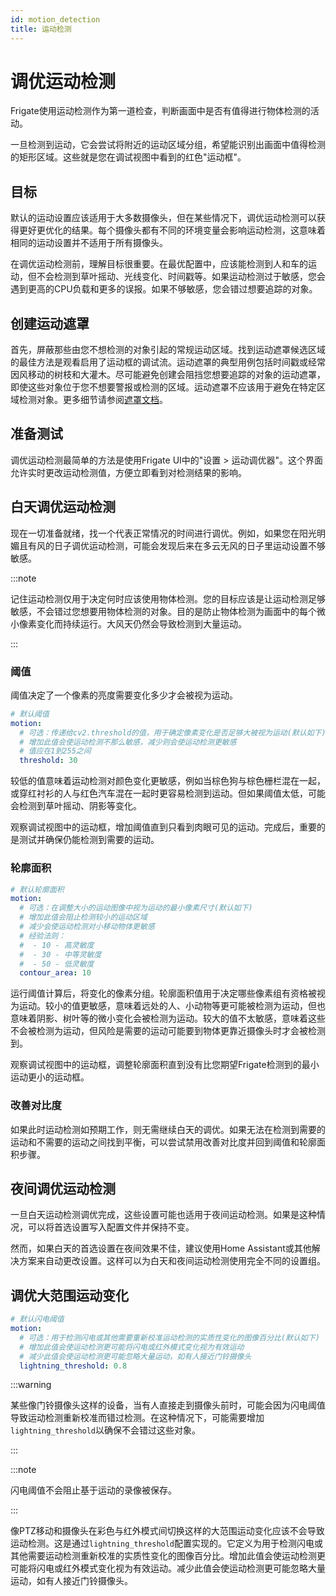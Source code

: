 ```yaml
---
id: motion_detection
title: 运动检测
---
```


# 调优运动检测

Frigate使用运动检测作为第一道检查，判断画面中是否有值得进行物体检测的活动。

一旦检测到运动，它会尝试将附近的运动区域分组，希望能识别出画面中值得检测的矩形区域。这些就是您在调试视图中看到的红色"运动框"。

## 目标

默认的运动设置应该适用于大多数摄像头，但在某些情况下，调优运动检测可以获得更好更优化的结果。每个摄像头都有不同的环境变量会影响运动检测，这意味着相同的运动设置并不适用于所有摄像头。

在调优运动检测前，理解目标很重要。在最优配置中，应该能检测到人和车的运动，但不会检测到草叶摇动、光线变化、时间戳等。如果运动检测过于敏感，您会遇到更高的CPU负载和更多的误报。如果不够敏感，您会错过想要追踪的对象。

## 创建运动遮罩

首先，屏蔽那些由您不想检测的对象引起的常规运动区域。找到运动遮罩候选区域的最佳方法是观看启用了运动框的调试流。运动遮罩的典型用例包括时间戳或经常因风移动的树枝和大灌木。尽可能避免创建会阻挡您想要追踪的对象的运动遮罩，即使这些对象位于您不想要警报或检测的区域。运动遮罩不应该用于避免在特定区域检测对象。更多细节请参阅[遮罩文档](/configuration/masks.md)。

## 准备测试

调优运动检测最简单的方法是使用Frigate UI中的"设置 > 运动调优器"。这个界面允许实时更改运动检测值，方便立即看到对检测结果的影响。

## 白天调优运动检测

现在一切准备就绪，找一个代表正常情况的时间进行调优。例如，如果您在阳光明媚且有风的日子调优运动检测，可能会发现后来在多云无风的日子里运动设置不够敏感。

:::note

记住运动检测仅用于决定何时应该使用物体检测。您的目标应该是让运动检测足够敏感，不会错过您想要用物体检测的对象。目的是防止物体检测为画面中的每个微小像素变化而持续运行。大风天仍然会导致检测到大量运动。

:::

### 阈值

阈值决定了一个像素的亮度需要变化多少才会被视为运动。

```yaml
# 默认阈值
motion:
  # 可选：传递给cv2.threshold的值，用于确定像素变化是否足够大被视为运动(默认如下)
  # 增加此值会使运动检测不那么敏感，减少则会使运动检测更敏感
  # 值应在1到255之间
  threshold: 30
```

较低的值意味着运动检测对颜色变化更敏感，例如当棕色狗与棕色栅栏混在一起，或穿红衬衫的人与红色汽车混在一起时更容易检测到运动。但如果阈值太低，可能会检测到草叶摇动、阴影等变化。

观察调试视图中的运动框，增加阈值直到只看到肉眼可见的运动。完成后，重要的是测试并确保仍能检测到需要的运动。

### 轮廓面积

```yaml
# 默认轮廓面积
motion:
  # 可选：在调整大小的运动图像中视为运动的最小像素尺寸(默认如下)
  # 增加此值会阻止检测较小的运动区域
  # 减少会使运动检测对小移动物体更敏感
  # 经验法则：
  #  - 10 - 高灵敏度
  #  - 30 - 中等灵敏度
  #  - 50 - 低灵敏度
  contour_area: 10
```

运行阈值计算后，将变化的像素分组。轮廓面积值用于决定哪些像素组有资格被视为运动。较小的值更敏感，意味着远处的人、小动物等更可能被检测为运动，但也意味着阴影、树叶等的微小变化会被检测为运动。较大的值不太敏感，意味着这些不会被检测为运动，但风险是需要的运动可能要到物体更靠近摄像头时才会被检测到。

观察调试视图中的运动框，调整轮廓面积直到没有比您期望Frigate检测到的最小运动更小的运动框。

### 改善对比度

如果此时运动检测如预期工作，则无需继续白天的调优。如果无法在检测到需要的运动和不需要的运动之间找到平衡，可以尝试禁用改善对比度并回到阈值和轮廓面积步骤。

## 夜间调优运动检测

一旦白天运动检测调优完成，这些设置可能也适用于夜间运动检测。如果是这种情况，可以将首选设置写入配置文件并保持不变。

然而，如果白天的首选设置在夜间效果不佳，建议使用Home Assistant或其他解决方案来自动更改设置。这样可以为白天和夜间运动检测使用完全不同的设置组。

## 调优大范围运动变化

```yaml
# 默认闪电阈值
motion:
  # 可选：用于检测闪电或其他需要重新校准运动检测的实质性变化的图像百分比(默认如下)
  # 增加此值会使运动检测更可能将闪电或红外模式变化视为有效运动
  # 减少此值会使运动检测更可能忽略大量运动，如有人接近门铃摄像头
  lightning_threshold: 0.8
```

:::warning

某些像门铃摄像头这样的设备，当有人直接走到摄像头前时，可能会因为闪电阈值导致运动检测重新校准而错过检测。在这种情况下，可能需要增加`lightning_threshold`以确保不会错过这些对象。

:::

:::note

闪电阈值不会阻止基于运动的录像被保存。

:::

像PTZ移动和摄像头在彩色与红外模式间切换这样的大范围运动变化应该不会导致运动检测。这是通过`lightning_threshold`配置实现的。它定义为用于检测闪电或其他需要运动检测重新校准的实质性变化的图像百分比。增加此值会使运动检测更可能将闪电或红外模式变化视为有效运动。减少此值会使运动检测更可能忽略大量运动，如有人接近门铃摄像头。